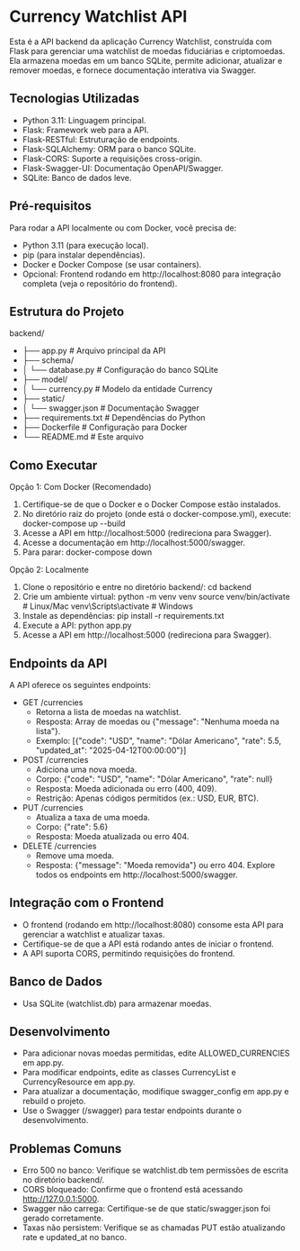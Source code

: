 # Currency Watchlist API
Esta é a API backend da aplicação Currency Watchlist, construída com Flask para gerenciar uma watchlist de moedas fiduciárias e criptomoedas. Ela armazena moedas em um banco SQLite, permite adicionar, atualizar e remover moedas, e fornece documentação interativa via Swagger.

## Tecnologias Utilizadas
- Python 3.11: Linguagem principal.
- Flask: Framework web para a API.
- Flask-RESTful: Estruturação de endpoints.
- Flask-SQLAlchemy: ORM para o banco SQLite.
- Flask-CORS: Suporte a requisições cross-origin.
- Flask-Swagger-UI: Documentação OpenAPI/Swagger.
- SQLite: Banco de dados leve.

## Pré-requisitos
Para rodar a API localmente ou com Docker, você precisa de:
- Python 3.11 (para execução local).
- pip (para instalar dependências).
- Docker e Docker Compose (se usar containers).
- Opcional: Frontend rodando em http://localhost:8080 para integração completa (veja o repositório do frontend).

## Estrutura do Projeto
backend/
- ├── app.py            # Arquivo principal da API
- ├── schema/
- │   └── database.py   # Configuração do banco SQLite
- ├── model/
- │   └── currency.py   # Modelo da entidade Currency
- ├── static/
- │   └── swagger.json  # Documentação Swagger
- ├── requirements.txt  # Dependências do Python
- ├── Dockerfile        # Configuração para Docker
- └── README.md         # Este arquivo

## Como Executar
Opção 1: Com Docker (Recomendado)
1. Certifique-se de que o Docker e o Docker Compose estão instalados.
2. No diretório raiz do projeto (onde está o docker-compose.yml), execute:
docker-compose up --build
3. Acesse a API em http://localhost:5000 (redireciona para Swagger).
4. Acesse a documentação em http://localhost:5000/swagger.
5. Para parar:
docker-compose down

Opção 2: Localmente
1. Clone o repositório e entre no diretório backend/:
cd backend
2. Crie um ambiente virtual:
python -m venv venv
source venv/bin/activate  # Linux/Mac
venv\Scripts\activate     # Windows
3. Instale as dependências:
pip install -r requirements.txt
4. Execute a API:
python app.py
5. Acesse a API em http://localhost:5000 (redireciona para Swagger).

## Endpoints da API
A API oferece os seguintes endpoints:

- GET /currencies
  - Retorna a lista de moedas na watchlist.
  - Resposta: Array de moedas ou {"message": "Nenhuma moeda na lista"}.
  - Exemplo: [{"code": "USD", "name": "Dólar Americano", "rate": 5.5, "updated_at": "2025-04-12T00:00:00"}]
- POST /currencies
  - Adiciona uma nova moeda.
  - Corpo: {"code": "USD", "name": "Dólar Americano", "rate": null}
  - Resposta: Moeda adicionada ou erro (400, 409).
  - Restrição: Apenas códigos permitidos (ex.: USD, EUR, BTC).
- PUT /currencies
  - Atualiza a taxa de uma moeda.
  - Corpo: {"rate": 5.6}
  - Resposta: Moeda atualizada ou erro 404.
- DELETE /currencies
  - Remove uma moeda.
  - Resposta: {"message": "Moeda removida"} ou erro 404.
Explore todos os endpoints em http://localhost:5000/swagger.

## Integração com o Frontend
- O frontend (rodando em http://localhost:8080) consome esta API para gerenciar a watchlist e atualizar taxas.
- Certifique-se de que a API está rodando antes de iniciar o frontend.
- A API suporta CORS, permitindo requisições do frontend.

## Banco de Dados
- Usa SQLite (watchlist.db) para armazenar moedas.

## Desenvolvimento
- Para adicionar novas moedas permitidas, edite ALLOWED_CURRENCIES em app.py.
- Para modificar endpoints, edite as classes CurrencyList e CurrencyResource em app.py.
- Para atualizar a documentação, modifique swagger_config em app.py e rebuild o projeto.
- Use o Swagger (/swagger) para testar endpoints durante o desenvolvimento.

## Problemas Comuns
- Erro 500 no banco: Verifique se watchlist.db tem permissões de escrita no diretório backend/.
- CORS bloqueado: Confirme que o frontend está acessando http://127.0.0.1:5000.
- Swagger não carrega: Certifique-se de que static/swagger.json foi gerado corretamente.
- Taxas não persistem: Verifique se as chamadas PUT estão atualizando rate e updated_at no banco.
